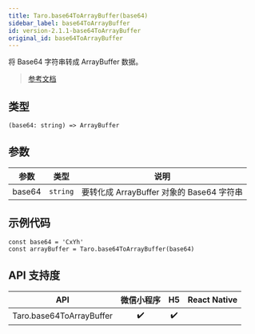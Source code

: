 ```yaml
---
title: Taro.base64ToArrayBuffer(base64)
sidebar_label: base64ToArrayBuffer
id: version-2.1.1-base64ToArrayBuffer
original_id: base64ToArrayBuffer
---
```


将 Base64 字符串转成 ArrayBuffer 数据。

> [参考文档](https://developers.weixin.qq.com/miniprogram/dev/api/base/wx.base64ToArrayBuffer.html)

## 类型

```tsx
(base64: string) => ArrayBuffer
```

## 参数

<table>
  <thead>
    <tr>
      <th>参数</th>
      <th>类型</th>
      <th>说明</th>
    </tr>
  </thead>
  <tbody>
    <tr>
      <td>base64</td>
      <td><code>string</code></td>
      <td>要转化成 ArrayBuffer 对象的 Base64 字符串</td>
    </tr>
  </tbody>
</table>

## 示例代码

```tsx
const base64 = 'CxYh'
const arrayBuffer = Taro.base64ToArrayBuffer(base64)
```

## API 支持度

| API | 微信小程序 | H5 | React Native |
| :---: | :---: | :---: | :---: |
| Taro.base64ToArrayBuffer | ✔️ | ✔️ |  |
